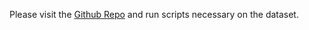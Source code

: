 Please visit the [Github Repo](https://github.com/AI4Finance-Foundation/FinGPT/tree/master) and run scripts necessary on the dataset.